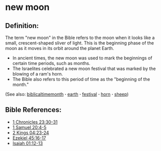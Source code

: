 # new moon #

## Definition: ##

The term "new moon" in the Bible refers to the moon when it looks like a small, crescent-shaped sliver of light. This is the beginning phase of the moon as it moves in its orbit around the planet Earth.

* In ancient times, the new moon was used to mark the beginnings of certain time periods, such as months.
* The Israelites celebrated a new moon festival that was marked by the blowing of a ram's horn.
* The Bible also refers to this period of time as the "beginning of the month."

(See also: [biblicaltimemonth](../other/biblicaltimemonth.md) **·** [earth](../other/earth.md) **·** [festival](../other/festival.md) **·** [horn](../other/horn.md) **·** [sheep](../other/sheep.md))

## Bible References: ##

* [1 Chronicles 23:30-31](https://door43.org/en/bible/notes/1ch/23/30)
* [1 Samuel 20:4-5](https://door43.org/en/bible/notes/1sa/20/04)
* [2 Kings 04:23-24](https://door43.org/en/bible/notes/2ki/04/23)
* [Ezekiel 45:16-17](https://door43.org/en/bible/notes/ezk/45/16)
* [Isaiah 01:12-13](https://door43.org/en/bible/notes/isa/01/12)


